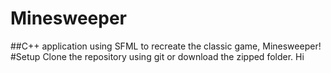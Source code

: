 # Minesweeper
##C++ application using SFML to recreate the classic game, Minesweeper!
#Setup
Clone the repository using git or download the zipped folder.
Hi
